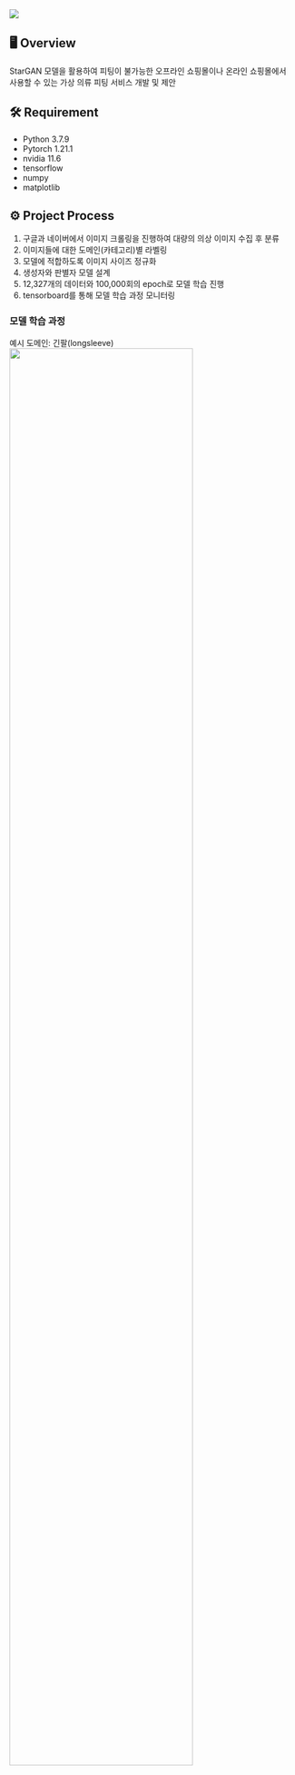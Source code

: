 <img src="https://github.com/joowOn917/StarGAN_Virtual_Fitting/assets/143769249/19426e87-bccf-4c93-b5f8-1aa0f74f3545" >

## 🖥 Overview 
StarGAN 모델을 활용하여 피팅이 불가능한 오프라인 쇼핑몰이나 온라인 쇼핑몰에서 사용할 수 있는 가상 의류 피팅 서비스 개발 및 제안 

## 🛠 Requirement 
- Python 3.7.9
- Pytorch 1.21.1
- nvidia 11.6
- tensorflow
- numpy 
- matplotlib

## ⚙ Project Process
1. 구글과 네이버에서 이미지 크롤링을 진행하여 대량의 의상 이미지 수집 후 분류
2. 이미지들에 대한 도메인(카테고리)별 라벨링
3. 모델에 적합하도록 이미지 사이즈 정규화
4. 생성자와 판별자 모델 설계
5. 12,327개의 데이터와 100,000회의 epoch로 모델 학습 진행
6. tensorboard를 통해 모델 학습 과정 모니터링

### 모델 학습 과정 
예시 도메인: 긴팔(longsleeve)
<img src = "https://github.com/joowOn917/StarGAN_Virtual_Fitting/assets/143769249/f74aa55d-a595-4a1b-98d7-fed410ef082e" height="80%">

<!-- 
### 라벨링 코드
파일명을 활용하여 도메인별 라벨링 진행

for i in range(len(names)):
    check = df['file_name'][i]
    
    if check.startswith('sleeve'):
        sleeveless.append(1)
    else:
        sleeveless.append(-1)
    
    if check.startswith('long'):
        longsleeve.append(1)
    else:
        longsleeve.append(-1)
 -->

